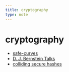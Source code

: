 ```yaml
---
title: cryptography
type: note
---
```


# cryptography

- [safe-curves](https://safecurves.cr.yp.to/)
- [D. J. Bernstein Talks](https://cr.yp.to/talks.html)
- [colliding secure hashes](https://www.da.vidbuchanan.co.uk/blog/colliding-secure-hashes.html)
